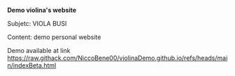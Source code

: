 **Demo violina's website**

Subjetc: VIOLA BUSI

Content: demo personal website

Demo available at link https://raw.githack.com/NiccoBene00/violinaDemo.github.io/refs/heads/main/indexBeta.html

